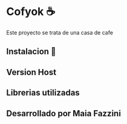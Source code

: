 # Cofyok ☕
Este proyecto se trata de una casa de cafe

## Instalacion 🔧

## Version Host

## Librerias utilizadas

## Desarrollado por Maia Fazzini